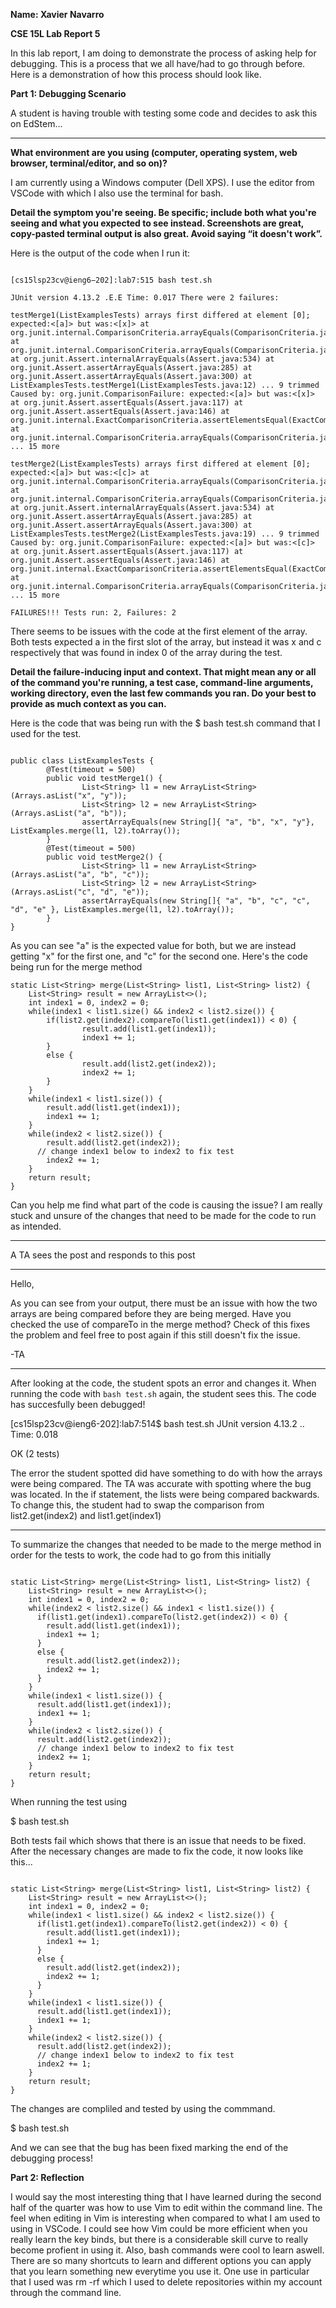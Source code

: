 __Name: Xavier Navarro__

__CSE 15L Lab Report 5__

In this lab report, I am doing to demonstrate the process of asking help for debugging. This is a process that we all have/had to go through before. Here is a demonstration of how this process should look like.

__Part 1: Debugging Scenario__

A student is having trouble with testing some code and decides to ask this on EdStem...

----------------------------------------------------------------------------------------------------------------------------------------------------------------------------

__What environment are you using (computer, operating system, web browser, terminal/editor, and so on)?__

I am currently using a Windows computer (Dell XPS). I use the editor from VSCode with which I also use the terminal for bash.

__Detail the symptom you're seeing. Be specific; include both what you're seeing and what you expected to see instead. Screenshots are great, copy-pasted terminal output is also great. Avoid saying “it doesn't work”.__

Here is the output of the code when I run it:

```

[cs15lsp23cv@ieng6−202]:lab7:515 bash test.sh 

JUnit version 4.13.2 .E.E Time: 0.017 There were 2 failures:

testMerge1(ListExamplesTests) arrays first differed at element [0]; expected:<[a]> but was:<[x]> at org.junit.internal.ComparisonCriteria.arrayEquals(ComparisonCriteria.java:78) at org.junit.internal.ComparisonCriteria.arrayEquals(ComparisonCriteria.java:28) at org.junit.Assert.internalArrayEquals(Assert.java:534) at org.junit.Assert.assertArrayEquals(Assert.java:285) at org.junit.Assert.assertArrayEquals(Assert.java:300) at ListExamplesTests.testMerge1(ListExamplesTests.java:12) ... 9 trimmed Caused by: org.junit.ComparisonFailure: expected:<[a]> but was:<[x]> at org.junit.Assert.assertEquals(Assert.java:117) at org.junit.Assert.assertEquals(Assert.java:146) at org.junit.internal.ExactComparisonCriteria.assertElementsEqual(ExactComparisonCriteria.java:8) at org.junit.internal.ComparisonCriteria.arrayEquals(ComparisonCriteria.java:76) ... 15 more

testMerge2(ListExamplesTests) arrays first differed at element [0]; expected:<[a]> but was:<[c]> at org.junit.internal.ComparisonCriteria.arrayEquals(ComparisonCriteria.java:78) at org.junit.internal.ComparisonCriteria.arrayEquals(ComparisonCriteria.java:28) at org.junit.Assert.internalArrayEquals(Assert.java:534) at org.junit.Assert.assertArrayEquals(Assert.java:285) at org.junit.Assert.assertArrayEquals(Assert.java:300) at ListExamplesTests.testMerge2(ListExamplesTests.java:19) ... 9 trimmed Caused by: org.junit.ComparisonFailure: expected:<[a]> but was:<[c]> at org.junit.Assert.assertEquals(Assert.java:117) at org.junit.Assert.assertEquals(Assert.java:146) at org.junit.internal.ExactComparisonCriteria.assertElementsEqual(ExactComparisonCriteria.java:8) at org.junit.internal.ComparisonCriteria.arrayEquals(ComparisonCriteria.java:76) ... 15 more

FAILURES!!! Tests run: 2, Failures: 2
```

There seems to be issues with the code at the first element of the array. Both tests expected a in the first slot of the array, but instead it was x and c respectively that was found in index 0 of the array during the test.

__Detail the failure-inducing input and context. That might mean any or all of the command you're running, a test case, command-line arguments, working directory, even the last few commands you ran. Do your best to provide as much context as you can.__

Here is the code that was being run with the $ bash test.sh command that I used for the test.

```

public class ListExamplesTests {
        @Test(timeout = 500)
        public void testMerge1() {
                List<String> l1 = new ArrayList<String>(Arrays.asList("x", "y"));
                List<String> l2 = new ArrayList<String>(Arrays.asList("a", "b"));
                assertArrayEquals(new String[]{ "a", "b", "x", "y"}, ListExamples.merge(l1, l2).toArray());
        }
        @Test(timeout = 500)
        public void testMerge2() {
                List<String> l1 = new ArrayList<String>(Arrays.asList("a", "b", "c"));
                List<String> l2 = new ArrayList<String>(Arrays.asList("c", "d", "e"));
                assertArrayEquals(new String[]{ "a", "b", "c", "c", "d", "e" }, ListExamples.merge(l1, l2).toArray());
        }
}
```

As you can see "a" is the expected value for both, but we are instead getting "x" for the first one, and "c" for the second one. Here's the code being run for the merge method

```
static List<String> merge(List<String> list1, List<String> list2) {
    List<String> result = new ArrayList<>();
    int index1 = 0, index2 = 0;
    while(index1 < list1.size() && index2 < list2.size()) {
        if(list2.get(index2).compareTo(list1.get(index1)) < 0) {
                result.add(list1.get(index1));
                index1 += 1;
        }
        else {
                result.add(list2.get(index2));
                index2 += 1;
        }
    }
    while(index1 < list1.size()) {
        result.add(list1.get(index1));
        index1 += 1;
    }
    while(index2 < list2.size()) {
        result.add(list2.get(index2));
      // change index1 below to index2 to fix test
        index2 += 1;
    }
    return result;
}
```

Can you help me find what part of the code is causing the issue? I am really stuck and unsure of the changes that need to be made for the code to run as intended.

----------------------------------------------------------------------------------------------------------------------------------------------------------------------------

A TA sees the post and responds to this post

----------------------------------------------------------------------------------------------------------------------------------------------------------------------------

Hello,

As you can see from your output, there must be an issue with how the two arrays are being compared before they are being merged. Have you checked the use of compareTo in the merge method? Check of this fixes the problem and feel free to post again if this still doesn't fix the issue.

-TA

----------------------------------------------------------------------------------------------------------------------------------------------------------------------------

After looking at the code, the student spots an error and changes it. When running the code with ```bash test.sh``` again, the student sees this. The code has succesfully been debugged!


[cs15lsp23cv@ieng6-202]:lab7:514$ bash test.sh
JUnit version 4.13.2
..
Time: 0.018

OK (2 tests)

The error the student spotted did have something to do with how the arrays were being compared. The TA was accurate with spotting where the bug was located. In the if statement, the lists were being compared backwards. To change this, the student had to swap the comparison from list2.get(index2) and list1.get(index1)

----------------------------------------------------------------------------------------------------------------------------------------------------------------------------

To summarize the changes that needed to be made to the merge method in order for the tests to work, the code had to go from this initially

```

static List<String> merge(List<String> list1, List<String> list2) {
    List<String> result = new ArrayList<>();
    int index1 = 0, index2 = 0;
    while(index2 < list2.size() && index1 < list1.size()) {
      if(list1.get(index1).compareTo(list2.get(index2)) < 0) {
        result.add(list1.get(index1));
        index1 += 1;
      }
      else {
        result.add(list2.get(index2));
        index2 += 1;
      }
    }
    while(index1 < list1.size()) {
      result.add(list1.get(index1));
      index1 += 1;
    }
    while(index2 < list2.size()) {
      result.add(list2.get(index2));
      // change index1 below to index2 to fix test
      index2 += 1;
    }
    return result;
}
```

When running the test using 

$ bash test.sh

Both tests fail which shows that there is an issue that needs to be fixed. After the necessary changes are made to fix the code, it now looks like this...

```

static List<String> merge(List<String> list1, List<String> list2) {
    List<String> result = new ArrayList<>();
    int index1 = 0, index2 = 0;
    while(index1 < list1.size() && index2 < list2.size()) {
      if(list1.get(index1).compareTo(list2.get(index2)) < 0) {
        result.add(list1.get(index1));
        index1 += 1;
      }
      else {
        result.add(list2.get(index2));
        index2 += 1;
      }
    }
    while(index1 < list1.size()) {
      result.add(list1.get(index1));
      index1 += 1;
    }
    while(index2 < list2.size()) {
      result.add(list2.get(index2));
      // change index1 below to index2 to fix test
      index2 += 1;
    }
    return result;
}
```

The changes are compliled and tested by using the commmand.

$ bash test.sh

And we can see that the bug has been fixed marking the end of the debugging process!

__Part 2: Reflection__

I would say the most interesting thing that I have learned during the second half of the quarter was how to use Vim to edit within the command line. The feel when editing in Vim is interesting when compared to what I am used to using in VSCode. I could see how Vim could be more efficient when you really learn the key binds, but there is a considerable skill curve to really become profient in using it. Also, bash commands were cool to learn aswell. There are so many shortcuts to learn and different options you can apply that you learn something new everytime you use it. One use in particular that I used was rm -rf which I used to delete repositories within my account through the command line.
